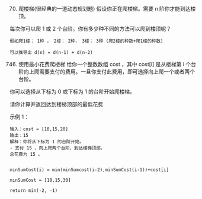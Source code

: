 70. 爬楼梯(很经典的一道动态规划题)
假设你正在爬楼梯。需要 n 阶你才能到达楼顶。

每次你可以爬 1 或 2 个台阶。你有多少种不同的方法可以爬到楼顶呢？

```
假如爬1楼： 1种 ， 2楼： 2种， 3楼： 3种 (爬2楼的种数+爬1楼的种数)

可以推导出 d(n) = d(n-1) + d(n-2)

```


746. 使用最小花费爬楼梯
给你一个整数数组 cost ，其中 cost[i] 是从楼梯第 i 个台阶向上爬需要支付的费用。一旦你支付此费用，即可选择向上爬一个或者两个台阶。

你可以选择从下标为 0 或下标为 1 的台阶开始爬楼梯。

请你计算并返回达到楼梯顶部的最低花费

示例 1：
```
输入：cost = [10,15,20]
输出：15
解释：你将从下标为 1 的台阶开始。
- 支付 15 ，向上爬两个台阶，到达楼梯顶部。
总花费为 15 。
```

```

minSumCost(i) = min(minSumcost(i-2),minSumCost(i-1))+cost[i]

minSumCost = [10,15,30]

return min(-2, -1)
```